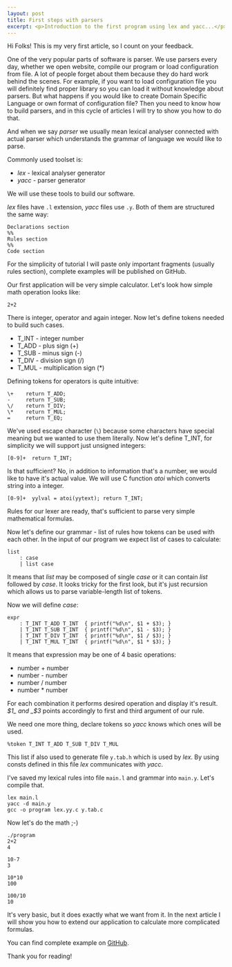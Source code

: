 ```yaml
---
layout: post
title: First steps with parsers
excerpt: <p>Introduction to the first program using lex and yacc...</p>
---
```


Hi Folks!
This is my very first article, so I count on your feedback.

One of the very popular parts of software is parser.
We use parsers every day, whether we open website, compile our program or load configuration from file.
A lot of people forget about them because they do hard work behind the scenes.
For example, if you want to load configuration file you will definitely find proper library so you can
load it without knowledge about parsers. But what happens if you would like to create
Domain Specific Language or own format of configuration file? Then you need to know how to build
parsers, and in this cycle of articles I will try to show you how to do that.

And when we say _parser_ we usually mean lexical analyser connected with actual parser which understands
the grammar of language we would like to parse.

Commonly used toolset is:

* _lex_ - lexical analyser generator
* _yacc_ - parser generator

We will use these tools to build our software.

_lex_ files have `.l` extension, _yacc_ files use `.y`.
Both of them are structured the same way:

```
Declarations section
%%
Rules section
%%
Code section
```

For the simplicity of tutorial I will paste only
important fragments (usually rules section), complete examples will be published on GitHub.

Our first application will be very simple calculator.
Let's look how simple math operation looks like:

```
2+2
```

There is integer, operator and again integer.
Now let's define tokens needed to build such cases.

* T_INT - integer number
* T_ADD - plus sign (+)
* T_SUB - minus sign (-)
* T_DIV - division sign (/)
* T_MUL - multiplication sign (*)

Defining tokens for operators is quite intuitive:

```
\+    return T_ADD;
-     return T_SUB;
\/    return T_DIV;
\*    return T_MUL;
=     return T_EQ;
```

We've used escape character (`\`) because some characters have special meaning but we wanted to use
them literally. Now let's define T_INT, for simplicity we will support just unsigned integers:

```
[0-9]+  return T_INT;
```

Is that sufficient? No, in addition to information that's a number, we would like to have it's actual value.
We will use C function _atoi_ which converts string into a integer.

```
[0-9]+  yylval = atoi(yytext); return T_INT;
```

Rules for our lexer are ready, that's sufficient to parse very simple mathematical formulas.

Now let's define our grammar - list of rules how tokens can be used with each other.
In the input of our program we expect list of cases to calculate:

```
list
    : case
    | list case
```

It means that _list_ may be composed of single _case_ or it can contain _list_ followed by _case_.
It looks tricky for the first look, but it's just recursion which allows us to parse
variable-length list of tokens.

Now we will define _case_:

```
expr
    : T_INT T_ADD T_INT  { printf("%d\n", $1 + $3); }
    | T_INT T_SUB T_INT  { printf("%d\n", $1 - $3); }
    | T_INT T_DIV T_INT  { printf("%d\n", $1 / $3); }
    | T_INT T_MUL T_INT  { printf("%d\n", $1 * $3); }
```

It means that expression may be one of 4 basic operations:

* number + number
* number - number
* number / number
* number * number

For each combination it performs desired operation and display it's result.
_$1_ and _$3_ points accordingly to first and third argument of our rule.

We need one more thing, declare tokens so _yacc_ knows which ones will be used.

```
%token T_INT T_ADD T_SUB T_DIV T_MUL
```

This list if also used to generate file `y.tab.h` which is used by _lex_.
By using consts defined in this file _lex_ communicates with _yacc_.

I've saved my lexical rules into file `main.l` and grammar into `main.y`.
Let's compile that.

```
lex main.l
yacc -d main.y
gcc -o program lex.yy.c y.tab.c
```

Now let's do the math ;-)

```
./program
2+2
4

10-7
3

10*10
100

100/10
10
```

It's very basic, but it does exactly what we want from it.
In the next article I will show you how to extend our application to calculate more complicated formulas.

You can find complete example on [GitHub](https://github.com/krzysztof-magosa/blog-examples/tree/master/parsers/calc1).

Thank you for reading!
